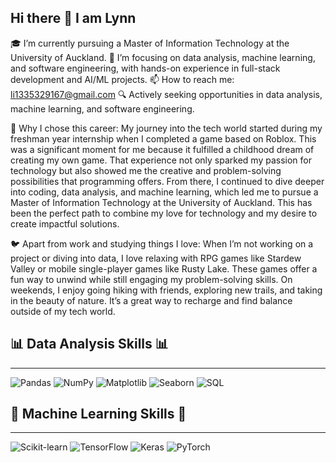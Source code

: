 ## Hi there 👋 I am Lynn

🎓 I’m currently pursuing a Master of Information Technology at the University of Auckland.
🌱 I’m focusing on data analysis, machine learning, and software engineering, with hands-on experience in full-stack development and AI/ML projects.
📫 How to reach me: li1335329167@gmail.com
🔍 Actively seeking opportunities in data analysis, machine learning, and software engineering.

🚀 Why I chose this career: My journey into the tech world started during my freshman year internship when I completed a game based on Roblox. This was a significant moment for me because it fulfilled a childhood dream of creating my own game. That experience not only sparked my passion for technology but also showed me the creative and problem-solving possibilities that programming offers. From there, I continued to dive deeper into coding, data analysis, and machine learning, which led me to pursue a Master of Information Technology at the University of Auckland. This has been the perfect path to combine my love for technology and my desire to create impactful solutions.

🐦 Apart from work and studying things I love: When I’m not working on a project or diving into data, I love relaxing with RPG games like Stardew Valley or mobile single-player games like Rusty Lake. These games offer a fun way to unwind while still engaging my problem-solving skills. On weekends, I enjoy going hiking with friends, exploring new trails, and taking in the beauty of nature. It’s a great way to recharge and find balance outside of my tech world.


## 📊 Data Analysis Skills 📊
---
![Pandas](https://img.shields.io/badge/-Pandas-150458?logo=pandas&logoColor=white&style=flat)
![NumPy](https://img.shields.io/badge/-NumPy-013243?logo=numpy&logoColor=white&style=flat)
![Matplotlib](https://img.shields.io/badge/-Matplotlib-007ACC?logo=matplotlib&logoColor=white&style=flat)
![Seaborn](https://img.shields.io/badge/-Seaborn-FF6F00?logoColor=white&style=flat)
![SQL](https://img.shields.io/badge/-SQL-CC2927?logo=microsoft-sql-server&logoColor=white&style=flat)

## 🤖 Machine Learning Skills 🤖
---
![Scikit-learn](https://img.shields.io/badge/-ScikitLearn-F7931E?logo=scikit-learn&logoColor=white&style=flat)
![TensorFlow](https://img.shields.io/badge/-TensorFlow-FF6F00?logo=tensorflow&logoColor=white&style=flat)
![Keras](https://img.shields.io/badge/-Keras-D00000?logo=keras&logoColor=white&style=flat)
![PyTorch](https://img.shields.io/badge/-PyTorch-EE4C2C?logo=pytorch&logoColor=white&style=flat)

